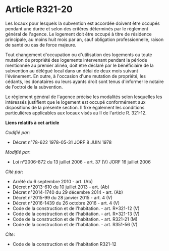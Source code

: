 # Article R321-20

Les locaux pour lesquels la subvention est accordée doivent être occupés pendant une durée et selon des critères déterminés
par le règlement général de l'agence. Le logement doit être occupé à titre de résidence principale, au moins huit mois par
an, sauf obligation professionnelle, raison de santé ou cas de force majeure.

Tout changement d'occupation ou d'utilisation des logements ou toute mutation de propriété des logements intervenant pendant
la période mentionnée au premier alinéa, doit être déclaré par le bénéficiaire de la subvention au délégué local dans un
délai de deux mois suivant l'événement. En outre, à l'occasion d'une mutation de propriété, les cédants, les donataires ou
leurs ayants droit sont tenus d'informer le notaire de l'octroi de la subvention.

Le règlement général de l'agence précise les modalités selon lesquelles les intéressés justifient que le logement est occupé
conformément aux dispositions de la présente section. Il fixe également les conditions particulières applicables aux locaux
visés au II de l'article R. 321-12.

**Liens relatifs à cet article**

_Codifié par_:

  - Décret n°78-622 1978-05-31 JORF 8 JUIN 1978

_Modifié par_:

  - Loi n°2006-872 du 13 juillet 2006 - art. 37 (V) JORF 16 juillet 2006

_Cité par_:

  - Arrêté du 6 septembre 2010 - art. (Ab)
  - Décret n°2013-610 du 10 juillet 2013 - art. (Ab)
  - Décret n°2014-1740 du 29 décembre 2014 - art. (Ab)
  - Décret n°2015-99 du 28 janvier 2015 - art. 4 (V)
  - Décret n°2016-1439 du 26 octobre 2016 - art. 4 (V)
  - Code de la construction et de l'habitation. - art. R*321-12 (V)
  - Code de la construction et de l'habitation. - art. R*321-13 (V)
  - Code de la construction et de l'habitation. - art. R321-21 (M)
  - Code de la construction et de l'habitation. - art. R351-56 (V)

_Cite_:

  - Code de la construction et de l'habitation R321-12
